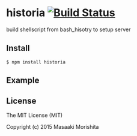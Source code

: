 # historia [![Build Status](https://travis-ci.org/morishitter/historia.svg)](https://travis-ci.org/morishitter/historia)

build shellscript from bash_hisotry to setup server

## Install

```shell
$ npm install historia
```

## Example

## License

The MIT License (MIT)

Copyright (c) 2015 Masaaki Morishita
